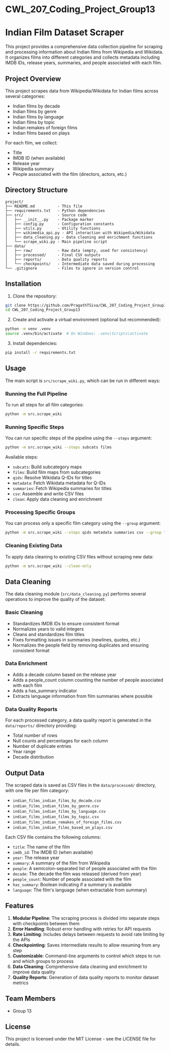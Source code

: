# CWL_207_Coding_Project_Group13

# Indian Film Dataset Scraper

This project provides a comprehensive data collection pipeline for scraping and processing information about Indian films from Wikipedia and Wikidata. It organizes films into different categories and collects metadata including IMDB IDs, release years, summaries, and people associated with each film.

## Project Overview

This project scrapes data from Wikipedia/Wikidata for Indian films across several categories:
- Indian films by decade
- Indian films by genre
- Indian films by language
- Indian films by topic
- Indian remakes of foreign films
- Indian films based on plays

For each film, we collect:
- Title
- IMDB ID (when available)
- Release year
- Wikipedia summary
- People associated with the film (directors, actors, etc.)

## Directory Structure

```
project/
├── README.md          - This file
├── requirements.txt   - Python dependencies
├── src/               - Source code
│   ├── __init__.py    - Package marker
│   ├── config.py      - Configuration constants
│   ├── utils.py       - Utility functions
│   ├── wikimedia_api.py - API interaction with Wikipedia/Wikidata
│   ├── data_cleaning.py - Data cleaning and enrichment functions
│   └── scrape_wiki.py - Main pipeline script
├── data/
│   ├── raw/           - Raw data (empty, used for consistency)
│   ├── processed/     - Final CSV outputs
│   ├── reports/       - Data quality reports
│   └── checkpoints/   - Intermediate data saved during processing
└── .gitignore         - Files to ignore in version control
```

## Installation

1. Clone the repository:
```bash
git clone https://github.com/PragathTSiva/CWL_207_Coding_Project_Group13.git
cd CWL_207_Coding_Project_Group13
```

2. Create and activate a virtual environment (optional but recommended):
```bash
python -m venv .venv
source .venv/bin/activate  # On Windows: .venv\Scripts\activate
```

3. Install dependencies:
```bash
pip install -r requirements.txt
```

## Usage

The main script is `src/scrape_wiki.py`, which can be run in different ways:

### Running the Full Pipeline

To run all steps for all film categories:

```bash
python -m src.scrape_wiki
```

### Running Specific Steps

You can run specific steps of the pipeline using the `--steps` argument:

```bash
python -m src.scrape_wiki --steps subcats films
```

Available steps:
- `subcats`: Build subcategory maps
- `films`: Build film maps from subcategories
- `qids`: Resolve Wikidata Q-IDs for titles
- `metadata`: Fetch Wikidata metadata for Q-IDs
- `summaries`: Fetch Wikipedia summaries for titles
- `csv`: Assemble and write CSV files
- `clean`: Apply data cleaning and enrichment

### Processing Specific Groups

You can process only a specific film category using the `--group` argument:

```bash
python -m src.scrape_wiki --steps qids metadata summaries csv --group "Indian films by language"
```

### Cleaning Existing Data

To apply data cleaning to existing CSV files without scraping new data:

```bash
python -m src.scrape_wiki --clean-only
```

## Data Cleaning

The data cleaning module (`src/data_cleaning.py`) performs several operations to improve the quality of the dataset:

### Basic Cleaning
- Standardizes IMDB IDs to ensure consistent format
- Normalizes years to valid integers
- Cleans and standardizes film titles
- Fixes formatting issues in summaries (newlines, quotes, etc.)
- Normalizes the people field by removing duplicates and ensuring consistent format

### Data Enrichment
- Adds a decade column based on the release year
- Adds a people_count column counting the number of people associated with each film
- Adds a has_summary indicator
- Extracts language information from film summaries where possible

### Data Quality Reports
For each processed category, a data quality report is generated in the `data/reports/` directory providing:
- Total number of rows
- Null counts and percentages for each column
- Number of duplicate entries
- Year range
- Decade distribution

## Output Data

The scraped data is saved as CSV files in the `data/processed/` directory, with one file per film category:

- `indian_films_indian_films_by_decade.csv`
- `indian_films_indian_films_by_genre.csv`
- `indian_films_indian_films_by_language.csv`
- `indian_films_indian_films_by_topic.csv`
- `indian_films_indian_remakes_of_foreign_films.csv`
- `indian_films_indian_films_based_on_plays.csv`

Each CSV file contains the following columns:
- `title`: The name of the film
- `imdb_id`: The IMDB ID (when available)
- `year`: The release year
- `summary`: A summary of the film from Wikipedia
- `people`: A semicolon-separated list of people associated with the film
- `decade`: The decade the film was released (derived from year)
- `people_count`: Number of people associated with the film
- `has_summary`: Boolean indicating if a summary is available
- `language`: The film's language (when extractable from summary)

## Features

1. **Modular Pipeline**: The scraping process is divided into separate steps with checkpoints between them
2. **Error Handling**: Robust error handling with retries for API requests
3. **Rate Limiting**: Includes delays between requests to avoid rate limiting by the APIs
4. **Checkpointing**: Saves intermediate results to allow resuming from any step
5. **Customizable**: Command-line arguments to control which steps to run and which groups to process
6. **Data Cleaning**: Comprehensive data cleaning and enrichment to improve data quality
7. **Quality Reports**: Generation of data quality reports to monitor dataset metrics

## Team Members

- Group 13

## License

This project is licensed under the MIT License - see the LICENSE file for details. 